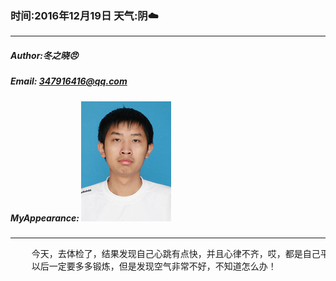 ### 时间:2016年12月19日 天气:阴:cloud:
-----
#####   Author:冬之晓:angry:
#####   Email: 347916416@qq.com
#####   MyAppearance: ![MyAppearance](../MyPicture.JPG "我的头像")
----------

<pre>
    今天，去体检了，结果发现自己心跳有点快，并且心律不齐，哎，都是自己平常缺乏运动引起的！
    以后一定要多多锻炼，但是发现空气非常不好，不知道怎么办！
</pre>